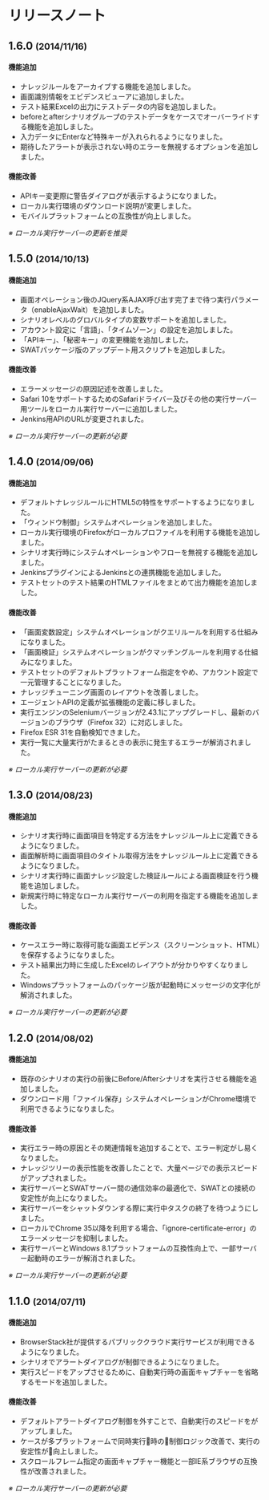 リリースノート
===

1.6.0 <small>(2014/11/16)</small>
---

#### 機能追加

* ナレッジルールをアーカイブする機能を追加しました。
* 画面識別情報をエビデンスビューアに追加しました。
* テスト結果Excelの出力にテストデータの内容を追加しました。
* beforeとafterシナリオグループのテストデータをケースでオーバーライドする機能を追加しました。
* 入力データにEnterなど特殊キーが入れられるようになりました。
* 期待したアラートが表示されない時のエラーを無視するオプションを追加しました。

#### 機能改善

* APIキー変更際に警告ダイアログが表示するようになりました。
* ローカル実行環境のダウンロード説明が変更しました。
* モバイルプラットフォームとの互換性が向上しました。

*※ ローカル実行サーバーの更新を推奨* 

1.5.0 <small>(2014/10/13)</small>
---

#### 機能追加

* 画面オペレーション後のJQuery系AJAX呼び出す完了まで待つ実行パラメータ（enableAjaxWait）を追加しました。
* シナリオレベルのグロバルタイプの変数サポートを追加しました。
* アカウント設定に「言語」、「タイムゾーン」の設定を追加しました。
* 「APIキー」、「秘密キー」の変更機能を追加しました。
* SWATパッケージ版のアップデート用スクリプトを追加しました。

#### 機能改善

* エラーメッセージの原因記述を改善しました。
* Safari 10をサポートするためのSafariドライバー及びその他の実行サーバー用ツールをローカル実行サーバーに追加しました。
* Jenkins用APIのURLが変更されました。

*※ ローカル実行サーバーの更新が必要* 

1.4.0 <small>(2014/09/06)</small>
---

#### 機能追加

* デフォルトナレッジルールにHTML5の特性をサポートするようになりました。
* 「ウィンドウ制御」システムオペレーションを追加しました。
* ローカル実行環境のFirefoxがローカルプロファイルを利用する機能を追加しました。
* シナリオ実行時にシステムオペレーションやフローを無視する機能を追加しました。
* JenkinsプラグインによるJenkinsとの連携機能を追加しました。
* テストセットのテスト結果のHTMLファイルをまとめて出力機能を追加しました。

#### 機能改善

* 「画面変数設定」システムオペレーションがクエリルールを利用する仕組みになりました。
* 「画面検証」システムオペレーションがクマッチングルールを利用する仕組みになりました。
* テストセットのデフォルトプラットフォーム指定をやめ、アカウント設定で一元管理することになりました。
* ナレッジチューニング画面のレイアウトを改善しました。
* エージェントAPIの定義が拡張機能の定義に移しました。
* 実行エンジンのSeleniumバージョンが2.43.1にアップグレードし、最新のバージョンのブラウザ（Firefox 32）に対応しました。
* Firefox ESR 31を自動検知できました。
* 実行一覧に大量実行がたまるときの表示に発生するエラーが解消されました。

*※ ローカル実行サーバーの更新が必要*

1.3.0 <small>(2014/08/23)</small>
---

#### 機能追加

* シナリオ実行時に画面項目を特定する方法をナレッジルール上に定義できるようになりました。
* 画面解析時に画面項目のタイトル取得方法をナレッジルール上に定義できるようになりました。
* シナリオ実行時に画面ナレッジ設定した検証ルールによる画面検証を行う機能を追加しました。
* 新規実行時に特定なローカル実行サーバーの利用を指定する機能を追加しました。

#### 機能改善

* ケースエラー時に取得可能な画面エビデンス（スクリーンショット、HTML）を保存するようになりました。
* テスト結果出力時に生成したExcelのレイアウトが分かりやすくなりました。
* Windowsプラットフォームのパッケージ版が起動時にメッセージの文字化が解消されました。

*※ ローカル実行サーバーの更新が必要*

1.2.0 <small>(2014/08/02)</small>
---

#### 機能追加

* 既存のシナリオの実行の前後にBefore/Afterシナリオを実行させる機能を追加しました。
* ダウンロード用「ファイル保存」システムオペレーションがChrome環境で利用できるようになりました。

#### 機能改善

* 実行エラー時の原因とその関連情報を追加することで、エラー判定がし易くなりました。
* ナレッジツリーの表示性能を改善したことで、大量ページでの表示スピードがアップされました。
* 実行サーバーとSWATサーバー間の通信効率の最適化で、SWATとの接続の安定性が向上になりました。
* 実行サーバーをシャットダウンする際に実行中タスクの終了を待つようにしました。
* ローカルでChrome 35以降を利用する場合、「ignore-certificate-error」のエラーメッセージを抑制しました。
* 実行サーバーとWindows 8.1プラットフォームの互換性向上で、一部サーバー起動時のエラーが解消されました。

*※ ローカル実行サーバーの更新が必要*

1.1.0 <small>(2014/07/11)</small>
---

#### 機能追加

* BrowserStack社が提供するパブリッククラウド実行サービスが利用できるようになりました。
* シナリオでアラートダイアログが制御できるようになりました。
* 実行スピードをアップさせるために、自動実行時の画面キャプチャーを省略するモードを追加しました。

#### 機能改善

* デフォルトアラートダイアログ制御を外すことで、自動実行のスピードをがアップしました。
* ケースが多プラットフォームで同時実行時の制御ロジック改善で、実行の安定性が向上しました。
* スクロールフレーム指定の画面キャプチャー機能と一部IE系ブラウザの互換性が改善されました。

*※ ローカル実行サーバーの更新が必要*